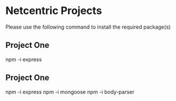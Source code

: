 # Netcentric Projects

Please use the following command to install the required package(s)

## Project One

npm -i express


## Project One

npm -i express
npm -i mongoose
npm -i body-parser
